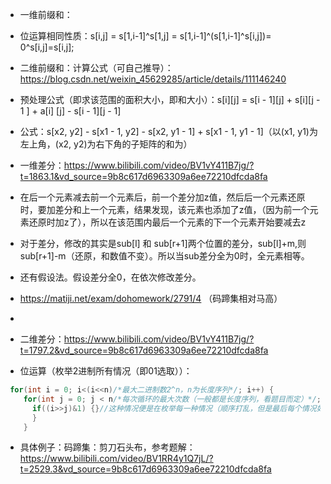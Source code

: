 * 一维前缀和：
* 位运算相同性质：s[i,j] = s[1,i-1]^s[1,j] = s[1,i-1]^(s[1,i-1]^s[i,j])= 0^s[i,j]=s[i,j];


* 二维前缀和：计算公式（可自己推导）：https://blog.csdn.net/weixin_45629285/article/details/111146240
* 预处理公式（即求该范围的面积大小，即和大小）：s[i][j] = s[i - 1][j] + s[i][j - 1 ] + a[i] [j] - s[i - 1][j - 1]
* 公式：s[x2, y2] - s[x1 - 1, y2] - s[x2, y1 - 1] + s[x1 - 1, y1 - 1]（以(x1, y1)为左上角，(x2, y2)为右下角的子矩阵的和为）

* 一维差分：https://www.bilibili.com/video/BV1vY411B7jg/?t=1863.1&vd_source=9b8c617d6963309a6ee72210dfcda8fa

* 在后一个元素减去前一个元素后，前一个差分加z值，然后后一个元素还原时，要加差分和上一个元素，结果发现，该元素也添加了z值，（因为前一个元素还原时加z了），所以在该范围内最后一个元素的下一个元素开始要减去z
* 对于差分，修改的其实是sub[l] 和 sub[r+1]两个位置的差分，sub[l]+m,则sub[r+1]-m（还原，和数值不变）。所以当sub差分全为0时，全元素相等。
* 还有假设法。假设差分全0，在依次修改差分。
* https://matiji.net/exam/dohomework/2791/4 （码蹄集相对马高）
* 

* 二维差分：https://www.bilibili.com/video/BV1vY411B7jg/?t=1797.2&vd_source=9b8c617d6963309a6ee72210dfcda8fa

* 位运算（枚举2进制所有情况（即01选取））：
```c++
 for(int i = 0; i<(i<<n)/*最大二进制数2^n，n为长度序列*/; i++) {
    for(int j = 0; j < n/*每次循环的最大次数（一般都是长度序列，看题目而定）*/; j++) {
      if((i>>j)&1) {}//这种情况便是在枚举每一种情况（顺序打乱，但是最后每个情况如：000,001,010,011,100,101,110,111...都列出来了）
      }
    }
```
* 具体例子：码蹄集：剪刀石头布，参考题解：https://www.bilibili.com/video/BV1RR4y1Q7jL/?t=2529.3&vd_source=9b8c617d6963309a6ee72210dfcda8fa
